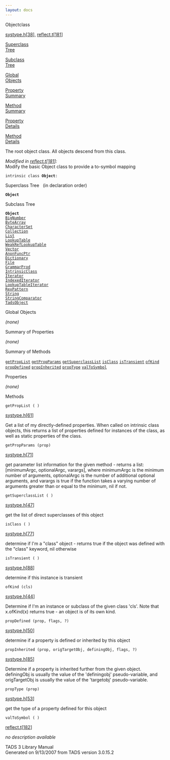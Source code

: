 ```yaml
---
layout: docs
---
```

<span class="title">Object</span><span class="type">class</span>

[systype.h](../file/systype.h.html)\[[38](../source/systype.h.html#38)\],
[reflect.t](../file/reflect.t.html)\[[181](../source/reflect.t.html#181)\]

[Superclass  
Tree](#_SuperClassTree_)

[Subclass  
Tree](#_SubClassTree_)

[Global  
Objects](#_ObjectSummary_)

[Property  
Summary](#_PropSummary_)

[Method  
Summary](#_MethodSummary_)

[Property  
Details](#_Properties_)

[Method  
Details](#_Methods_)



The root object class. All objects descend from this class.

*Modified in
[reflect.t](../file/reflect.t.html)\[[181](../source/reflect.t.html#181)\]:*  
Modify the basic Object class to provide a to-symbol mapping

`intrinsic class `**`Object`**` : `



<span id="_SuperClassTree_"></span>



<span class="hdln">Superclass Tree</span>   (in declaration order)



**`Object`**  
<span id="_SubClassTree_"></span>



<span class="hdln">Subclass Tree</span>  



**`Object`**  
[`BigNumber`](../object/BigNumber1.html)  
[`ByteArray`](../object/ByteArray.html)  
[`CharacterSet`](../object/CharacterSet.html)  
[`Collection`](../object/Collection.html)  
[`List`](../object/List1.html)  
[`LookupTable`](../object/LookupTable.html)  
[`WeakRefLookupTable`](../object/WeakRefLookupTable.html)  
[`Vector`](../object/Vector.html)  
[`AnonFuncPtr`](../object/AnonFuncPtr.html)  
[`Dictionary`](../object/Dictionary.html)  
[`File`](../object/File.html)  
[`GrammarProd`](../object/GrammarProd.html)  
[`IntrinsicClass`](../object/IntrinsicClass.html)  
[`Iterator`](../object/Iterator.html)  
[`IndexedIterator`](../object/IndexedIterator.html)  
[`LookupTableIterator`](../object/LookupTableIterator.html)  
[`RexPattern`](../object/RexPattern.html)  
[`String`](../object/String1.html)  
[`StringComparator`](../object/StringComparator.html)  
[`TadsObject`](../object/TadsObject.html)  
<span id="_ObjectSummary_"></span>



<span class="hdln">Global Objects</span>  



*(none)* <span id="_PropSummary_"></span>



<span class="hdln">Summary of Properties</span>  





*(none)* <span id="_MethodSummary_"></span>



<span class="hdln">Summary of Methods</span>  



[`getPropList`](#getPropList) [`getPropParams`](#getPropParams) [`getSuperclassList`](#getSuperclassList) [`isClass`](#isClass) [`isTransient`](#isTransient) [`ofKind`](#ofKind) [`propDefined`](#propDefined) [`propInherited`](#propInherited) [`propType`](#propType) [`valToSymbol`](#valToSymbol)

<span id="_Properties_"></span>



<span class="hdln">Properties</span>  



*(none)* <span id="_Methods_"></span>



<span class="hdln">Methods</span>  



<span id="getPropList"></span>

`getPropList ( )`

[systype.h](../file/systype.h.html)\[[61](../source/systype.h.html#61)\]



Get a list of my directly-defined properties. When called on intrinsic
class objects, this returns a list of properties defined for instances
of the class, as well as static properties of the class.



<span id="getPropParams"></span>

`getPropParams (prop)`

[systype.h](../file/systype.h.html)\[[71](../source/systype.h.html#71)\]



get parameter list information for the given method - returns a list:
\[minimumArgc, optionalArgc, varargs\], where minimumArgc is the minimum
number of arguments, optionalArgc is the number of additional optional
arguments, and varargs is true if the function takes a varying number of
arguments greater than or equal to the minimum, nil if not.



<span id="getSuperclassList"></span>

`getSuperclassList ( )`

[systype.h](../file/systype.h.html)\[[47](../source/systype.h.html#47)\]



get the list of direct superclasses of this object



<span id="isClass"></span>

`isClass ( )`

[systype.h](../file/systype.h.html)\[[77](../source/systype.h.html#77)\]



determine if I'm a "class" object - returns true if the object was
defined with the "class" keyword, nil otherwise



<span id="isTransient"></span>

`isTransient ( )`

[systype.h](../file/systype.h.html)\[[88](../source/systype.h.html#88)\]



determine if this instance is transient



<span id="ofKind"></span>

`ofKind (cls)`

[systype.h](../file/systype.h.html)\[[44](../source/systype.h.html#44)\]



Determine if I'm an instance or subclass of the given class 'cls'. Note
that x.ofKind(x) returns true - an object is of its own kind.



<span id="propDefined"></span>

`propDefined (prop, flags, ?)`

[systype.h](../file/systype.h.html)\[[50](../source/systype.h.html#50)\]



determine if a property is defined or inherited by this object



<span id="propInherited"></span>

`propInherited (prop, origTargetObj, definingObj, flags, ?)`

[systype.h](../file/systype.h.html)\[[85](../source/systype.h.html#85)\]



Determine if a property is inherited further from the given object.
definingObj is usually the value of the 'definingobj' pseudo-variable,
and origTargetObj is usually the value of the 'targetobj'
pseudo-variable.



<span id="propType"></span>

`propType (prop)`

[systype.h](../file/systype.h.html)\[[53](../source/systype.h.html#53)\]



get the type of a property defined for this object



<span id="valToSymbol"></span>

`valToSymbol ( )`

[reflect.t](../file/reflect.t.html)\[[182](../source/reflect.t.html#182)\]



*no description available*





TADS 3 Library Manual  
Generated on 9/13/2007 from TADS version 3.0.15.2


